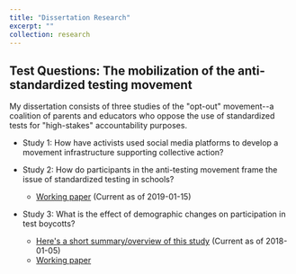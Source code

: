 ```yaml
---
title: "Dissertation Research"
excerpt: ""
collection: research
---
```


## Test Questions: The mobilization of the anti-standardized testing movement

My dissertation consists of three studies of the "opt-out" movement--a coalition of parents and educators who oppose the use of standardized tests for "high-stakes" accountability purposes.

- Study 1: How have activists used social media platforms to develop a movement infrastructure supporting collective action?

- Study 2: How do participants in the anti-testing movement frame the issue of standardized testing in schools?
    - [Working paper](http://ramorel.github.io/files/study2_working_paper.pdf) (Current as of 2019-01-15)

- Study 3: What is the effect of demographic changes on participation in test boycotts?
    - [Here's a short summary/overview of this study](https://ramorel.github.io/dissertation_3) (Current as of 2018-01-05)
    - [Working paper](http://ramorel.github.io/files/study3_working_paper.pdf)

